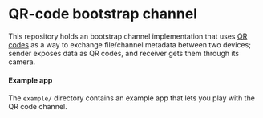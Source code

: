 # QR-code bootstrap channel

This repository holds an bootstrap channel implementation that uses [QR codes](https://en.wikipedia.org/wiki/QR_code)
as a way to exchange file/channel metadata between two devices; sender exposes data as QR codes, and
receiver gets them through its camera.

#### Example app

The `example/` directory contains an example app that lets you play with the QR code channel.